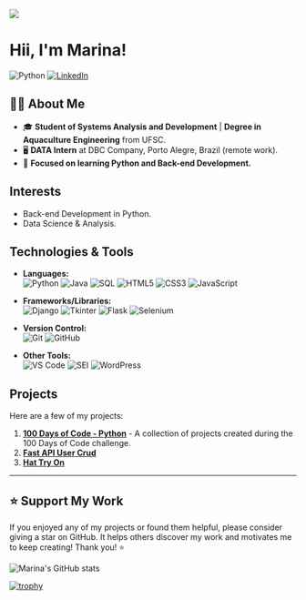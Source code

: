 ![](https://komarev.com/ghpvc/?username=your-github-marina6coneto&color=ff69b4)

# Hii, I'm Marina!

![Python](https://img.shields.io/badge/Python-3.12-blue)
[![LinkedIn](https://img.shields.io/badge/LinkedIn-Marina%20Cesconeto-blue?logo=linkedin)](https://www.linkedin.com/in/marina-cesconeto-dos-santos-a17563216/)

## 👩‍💻 About Me
- 🎓 **Student of Systems Analysis and Development** | **Degree in Aquaculture Engineering** from UFSC.
- 🖥️ **DATA Intern** at DBC Company, Porto Alegre, Brazil (remote work).
- 🐍 **Focused on learning Python and Back-end Development.**

## Interests
- Back-end Development in Python.
- Data Science & Analysis.

## Technologies & Tools

- **Languages:**  
  ![Python](https://img.shields.io/badge/-Python-3776AB?style=flat-square&logo=Python&logoColor=white) 
  ![Java](https://img.shields.io/badge/-Java-007396?style=flat-square&logo=java&logoColor=white)
  ![SQL](https://img.shields.io/badge/-SQL-4479A1?style=flat-square&logo=MySQL&logoColor=white)
  ![HTML5](https://img.shields.io/badge/-HTML5-E34F26?style=flat-square&logo=html5&logoColor=white)
  ![CSS3](https://img.shields.io/badge/-CSS3-1572B6?style=flat-square&logo=css3)
  ![JavaScript](https://img.shields.io/badge/-JavaScript-F7DF1E?style=flat-square&logo=javascript&logoColor=black)

- **Frameworks/Libraries:**  
  ![Django](https://img.shields.io/badge/-Django-092E20?style=flat-square&logo=django)
  ![Tkinter](https://img.shields.io/badge/-Tkinter-FF6F00?style=flat-square)
  ![Flask](https://img.shields.io/badge/-Flask-000000?style=flat-square&logo=flask)
  ![Selenium](https://img.shields.io/badge/-Selenium-43B02A?style=flat-square&logo=selenium&logoColor=white)

- **Version Control:**  
  ![Git](https://img.shields.io/badge/-Git-F05032?style=flat-square&logo=git&logoColor=white)
  ![GitHub](https://img.shields.io/badge/-GitHub-181717?style=flat-square&logo=github)

- **Other Tools:**  
  ![VS Code](https://img.shields.io/badge/-VS%20Code-007ACC?style=flat-square&logo=visual-studio-code)
  ![SEI](https://img.shields.io/badge/-SEI-0085FF?style=flat-square&logoColor=white)
  ![WordPress](https://img.shields.io/badge/-WordPress-21759B?style=flat-square&logo=wordpress&logoColor=white)



## Projects
Here are a few of my projects:
1. **[100 Days of Code - Python](https://github.com/marina6coneto/100_days_of_code_python)** - A collection of projects created during the 100 Days of Code challenge.
2. **[Fast API User Crud](https://github.com/marina6coneto/fastapi-user-crud)**
3. **[Hat Try On](https://github.com/marina6coneto/hat_try_on)**

---

## ⭐ Support My Work
If you enjoyed any of my projects or found them helpful, please consider giving a star on GitHub. It helps others discover my work and motivates me to keep creating! Thank you! ⭐

![Marina's GitHub stats](https://github-readme-stats.vercel.app/api?username=marina6coneto&show_icons=true&theme=radical)

[![trophy](https://github-profile-trophy.vercel.app/?username=marina6coneto&theme=darkhub)](https://github.com/ryo-ma/github-profile-trophy)





